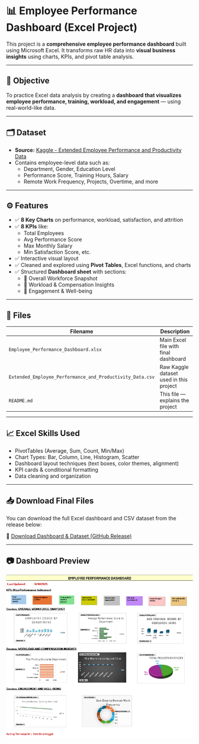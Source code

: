 # 📊 Employee Performance Dashboard (Excel Project)

This project is a **comprehensive employee performance dashboard** built using Microsoft Excel. It transforms raw HR data into **visual business insights** using charts, KPIs, and pivot table analysis.

---

## 🧠 Objective

To practice Excel data analysis by creating a **dashboard that visualizes employee performance, training, workload, and engagement** — using real-world-like data.

---

## 🗂 Dataset

- **Source:** [Kaggle - Extended Employee Performance and Productivity Data](https://www.kaggle.com/datasets/manishkc06/employee-performance-data)
- Contains employee-level data such as:
  - Department, Gender, Education Level
  - Performance Score, Training Hours, Salary
  - Remote Work Frequency, Projects, Overtime, and more

---

## ⚙️ Features

- ✅ **8 Key Charts** on performance, workload, satisfaction, and attrition  
- ✅ **8 KPIs** like:
  - Total Employees
  - Avg Performance Score
  - Max Monthly Salary
  - Min Satisfaction Score, etc.
- ✅ Interactive visual layout
- ✅ Cleaned and explored using **Pivot Tables**, Excel functions, and charts
- ✅ Structured **Dashboard sheet** with sections:
  - 👥 Overall Workforce Snapshot
  - 💼 Workload & Compensation Insights
  - 🧠 Engagement & Well-being

---

## 📁 Files

| Filename                                             | Description                              |
|------------------------------------------------------|------------------------------------------|
| `Employee_Performance_Dashboard.xlsx`                | Main Excel file with final dashboard     |
| `Extended_Employee_Performance_and_Productivity_Data.csv` | Raw Kaggle dataset used in this project |
| `README.md`                                          | This file — explains the project         |

---

## 📈 Excel Skills Used

- PivotTables (Average, Sum, Count, Min/Max)
- Chart Types: Bar, Column, Line, Histogram, Scatter
- Dashboard layout techniques (text boxes, color themes, alignment)
- KPI cards & conditional formatting
- Data cleaning and organization

---

## 📥 Download Final Files

You can download the full Excel dashboard and CSV dataset from the release below:

🔗 [Download Dashboard & Dataset (GitHub Release)](https://github.com/ThanmayaSri/Employee-Performance-Dashboard/releases/tag/v1.0.0)

---

## 📷 Dashboard Preview

![Dashboard Screenshot](dashboard-preview.png)




